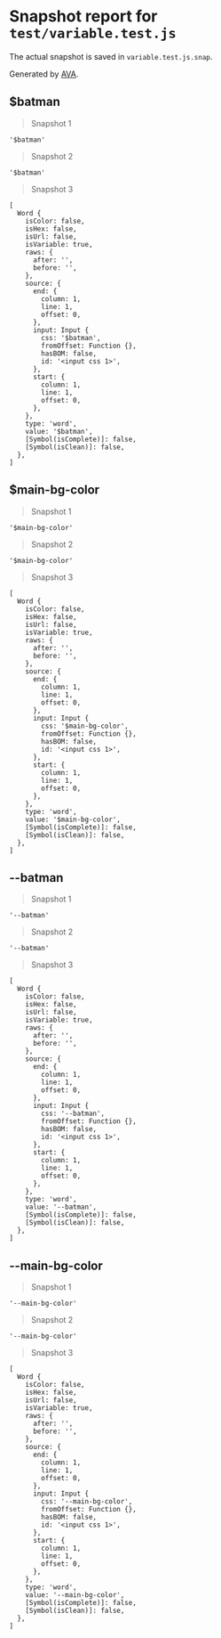# Snapshot report for `test/variable.test.js`

The actual snapshot is saved in `variable.test.js.snap`.

Generated by [AVA](https://avajs.dev).

## $batman

> Snapshot 1

    '$batman'

> Snapshot 2

    '$batman'

> Snapshot 3

    [
      Word {
        isColor: false,
        isHex: false,
        isUrl: false,
        isVariable: true,
        raws: {
          after: '',
          before: '',
        },
        source: {
          end: {
            column: 1,
            line: 1,
            offset: 0,
          },
          input: Input {
            css: '$batman',
            fromOffset: Function {},
            hasBOM: false,
            id: '<input css 1>',
          },
          start: {
            column: 1,
            line: 1,
            offset: 0,
          },
        },
        type: 'word',
        value: '$batman',
        [Symbol(isComplete)]: false,
        [Symbol(isClean)]: false,
      },
    ]

## $main-bg-color

> Snapshot 1

    '$main-bg-color'

> Snapshot 2

    '$main-bg-color'

> Snapshot 3

    [
      Word {
        isColor: false,
        isHex: false,
        isUrl: false,
        isVariable: true,
        raws: {
          after: '',
          before: '',
        },
        source: {
          end: {
            column: 1,
            line: 1,
            offset: 0,
          },
          input: Input {
            css: '$main-bg-color',
            fromOffset: Function {},
            hasBOM: false,
            id: '<input css 1>',
          },
          start: {
            column: 1,
            line: 1,
            offset: 0,
          },
        },
        type: 'word',
        value: '$main-bg-color',
        [Symbol(isComplete)]: false,
        [Symbol(isClean)]: false,
      },
    ]

## --batman

> Snapshot 1

    '--batman'

> Snapshot 2

    '--batman'

> Snapshot 3

    [
      Word {
        isColor: false,
        isHex: false,
        isUrl: false,
        isVariable: true,
        raws: {
          after: '',
          before: '',
        },
        source: {
          end: {
            column: 1,
            line: 1,
            offset: 0,
          },
          input: Input {
            css: '--batman',
            fromOffset: Function {},
            hasBOM: false,
            id: '<input css 1>',
          },
          start: {
            column: 1,
            line: 1,
            offset: 0,
          },
        },
        type: 'word',
        value: '--batman',
        [Symbol(isComplete)]: false,
        [Symbol(isClean)]: false,
      },
    ]

## --main-bg-color

> Snapshot 1

    '--main-bg-color'

> Snapshot 2

    '--main-bg-color'

> Snapshot 3

    [
      Word {
        isColor: false,
        isHex: false,
        isUrl: false,
        isVariable: true,
        raws: {
          after: '',
          before: '',
        },
        source: {
          end: {
            column: 1,
            line: 1,
            offset: 0,
          },
          input: Input {
            css: '--main-bg-color',
            fromOffset: Function {},
            hasBOM: false,
            id: '<input css 1>',
          },
          start: {
            column: 1,
            line: 1,
            offset: 0,
          },
        },
        type: 'word',
        value: '--main-bg-color',
        [Symbol(isComplete)]: false,
        [Symbol(isClean)]: false,
      },
    ]
